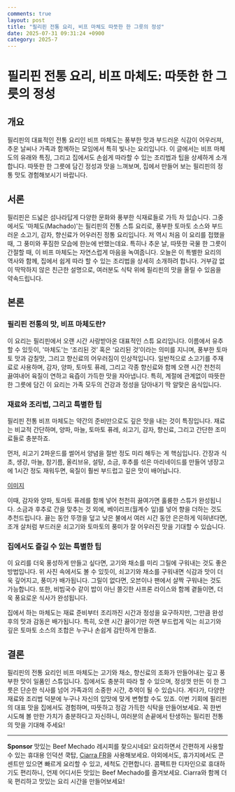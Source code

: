 ```yaml
---
comments: true
layout: post
title: "필리핀 전통 요리, 비프 마체도 따뜻한 한 그릇의 정성"
date: 2025-07-31 09:31:24 +0900
category: 2025-7
---
```


# 필리핀 전통 요리, 비프 마체도: 따뜻한 한 그릇의 정성

## 개요

필리핀의 대표적인 전통 요리인 비프 마체도는 풍부한 맛과 부드러운 식감이 어우러져, 추운 날씨나 가족과 함께하는 모임에서 특히 빛나는 요리입니다. 이 글에서는 비프 마체도의 유래와 특징, 그리고 집에서도 손쉽게 따라할 수 있는 조리법과 팁을 상세하게 소개합니다. 따뜻한 한 그릇에 담긴 정성과 맛을 느껴보며, 집에서 만들어 보는 필리핀의 정통 맛도 경험해보시기 바랍니다.

## 서론

필리핀은 드넓은 섬나라답게 다양한 문화와 풍부한 식재료들로 가득 차 있습니다. 그중에서도 '마체도(Machado)'는 필리핀의 전통 스튜 요리로, 풍부한 토마토 소스와 부드러운 소고기, 감자, 향신료가 어우러진 정통 요리입니다. 저 역시 처음 이 요리를 접했을 때, 그 풍미와 푸짐한 모습에 한눈에 반했는데요. 특히나 추운 날, 따뜻한 국물 한 그릇이 간절할 때, 이 비프 마체도는 자연스럽게 마음을 녹여줍니다. 오늘은 이 특별한 요리의 역사와 함께, 집에서 쉽게 따라 할 수 있는 조리법을 상세히 소개하려 합니다. 거부감 없이 딱딱하지 않은 친근한 설명으로, 여러분도 식탁 위에 필리핀의 맛을 올릴 수 있음을 약속드립니다.

## 본론

### 필리핀 전통의 맛, 비프 마체도란?

이 요리는 필리핀에서 오랜 시간 사랑받아온 대표적인 스튜 요리입니다. 이름에서 유추할 수 있듯이, '마체도'는 ‘조리된 것’ 혹은 ‘요리된 것’이라는 의미를 지니며, 풍부한 토마토 맛과 감칠맛, 그리고 향신료의 어우러짐이 인상적입니다. 일반적으로 소고기를 주재료로 사용하며, 감자, 양파, 토마토 퓨레, 그리고 각종 향신료와 함께 오랜 시간 천천히 끓여내어 육질이 연하고 육즙이 가득한 맛을 자아냅니다. 특히, 계절에 관계없이 따뜻한 한 그릇에 담긴 이 요리는 가족 모두의 건강과 정성을 담아내기 딱 알맞은 음식입니다.

### 재료와 조리법, 그리고 특별한 팁

필리핀 전통 비프 마체도는 약간의 준비만으로도 깊은 맛을 내는 것이 특징입니다. 재료는 비교적 간단하며, 양파, 마늘, 토마토 퓨레, 쇠고기, 감자, 향신료, 그리고 간단한 조미료들로 충분하죠.

먼저, 쇠고기 2파운드를 썰어서 양념을 절반 정도 미리 해두는 게 핵심입니다. 간장과 식초, 생강, 마늘, 참기름, 올리브유, 설탕, 소금, 후추를 섞은 마리네이드를 만들어 냉장고에 1시간 정도 재워두면, 육질이 훨씬 부드럽고 깊은 맛이 배어납니다.

[이미지](https://www.themealdb.com/images/media/meals/cgl60b1683206581.jpg)

이때, 감자와 양파, 토마토 퓨레를 함께 넣어 천천히 끓여가면 훌륭한 스튜가 완성됩니다. 소금과 후추로 간을 맞추는 것 외에, 베이리프(월계수 잎)를 넣어 향을 더하는 것도 추천드립니다. 끓는 동안 뚜껑을 덮고 낮은 불에서 여러 시간 동안 은은하게 익혀낸다면, 조개 살처럼 부드러운 쇠고기와 토마토의 풍미가 잘 어우러진 맛을 기대할 수 있습니다.

### 집에서도 즐길 수 있는 특별한 팁

이 요리를 더욱 풍성하게 만들고 싶다면, 고기와 채소를 미리 그릴에 구워내는 것도 좋은 방법입니다. 위 사진 속에서도 볼 수 있듯이, 쇠고기와 채소를 구워내면 식감과 맛이 더욱 깊어지고, 풍미가 배가됩니다. 그릴이 없다면, 오븐이나 팬에서 살짝 구워내는 것도 가능합니다. 또한, 비빔국수 같이 밥이 아닌 쫄깃한 사프론 라이스와 함께 곁들이면, 더욱 풍요로운 식사가 완성됩니다. 

집에서 하는 마체도는 재료 준비부터 조리까진 시간과 정성을 요구하지만, 그만큼 완성 후의 맛과 감동은 배가됩니다. 특히, 오랜 시간 끓이기만 하면 부드럽게 익는 쇠고기와 깊은 토마토 소스의 조합은 누구나 손쉽게 감탄하게 만들죠.

## 결론

필리핀의 전통 요리인 비프 마체도는 고기와 채소, 향신료의 조화가 만들어내는 깊고 풍부한 맛이 일품인 스튜입니다. 집에서도 충분히 따라 할 수 있으며, 정성껏 만든 이 한 그릇은 단순한 식사를 넘어 가족과의 소중한 시간, 추억이 될 수 있습니다. 게다가, 다양한 재료와 조리법 덕분에 누구나 자신의 입맛에 맞게 변형할 수도 있죠. 이번 기회에 필리핀의 대표 맛을 집에서도 경험하며, 따뜻하고 정감 가득한 식탁을 만들어보세요. 꼭 한번 시도해 볼 만한 가치가 충분하다고 자신하니, 여러분의 손끝에서 탄생하는 필리핀 전통의 맛을 기대해 주세요!



---

**Sponsor**
맛있는 Beef Mechado 레시피를 찾으시네요! 요리하면서 간편하게 사용할 수 있는 휴대용 인덕션 쿡탑, [Ciarra FR](https://pollinations.ai/redirect-nexad/JMRzJZ81?user_id=983577)을 사용해보세요. 야외에서도, 휴가지에서도 콘센트만 있으면 빠르게 요리할 수 있고, 세척도 간편합니다. 콤팩트한 디자인으로 휴대하기도 편리하니, 언제 어디서든 맛있는 Beef Mechado를 즐겨보세요. Ciarra와 함께 더욱 편리하고 맛있는 요리 시간을 만들어보세요!